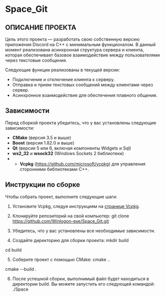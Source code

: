 # Space_Git

## ОПИСАНИЕ ПРОЕКТА

Цель этого проекта — разработать свою собственную версию приложения Discord  на C++ с минимальным функционалом. В данный момент реализована асинхронная структура сервера и клиента, которая обеспечивает базовое взаимодействие между пользователями через текстовые сообщения. 

Следующие функции реализованы в текущей версии:

- Подключение и отключение клиента к серверу.
- Отправка и прием текстовых сообщений между клиентами через сервер.
- Асинхронное взаимодействие для обеспечения плавного общения.

## Зависимости

Перед сборкой проекта убедитесь, что у вас установлены следующие зависимости:

- **CMake** (версия 3.5 и выше)
- **Boost** (версия 1.82.0 и выше)
- **Qt** (версия 5 или 6, включая компоненты Widgets и Sql)
- **ws2_32** и **wsock32** (Windows Sockets 2 библиотеки)
- - **Vcpkg** (https://github.com/microsoft/vcpkg) для управления сторонними библиотеками C++.

## Инструкции по сборке

Чтобы собрать проект, выполните следующие шаги:

1. Установите Vcpkg, следуя инструкциям на [странице Vcpkg](https://github.com/microsoft/vcpkg).

2. Клонируйте репозиторий на свой компьютер:
 git clone https://github.com/Winlogon-exe/Space_Git.git

3. Убедитесь, что у вас установлены все необходимые зависимости.

4. Создайте директорию для сборки проекта:
mkdir build

cd build

5. Соберите проект с помощью CMake:
cmake ..

cmake --build .

6. После успешной сборки, выполнимый файл будет находиться в директории build. Вы можете запустить его следующей командой:
./Space





